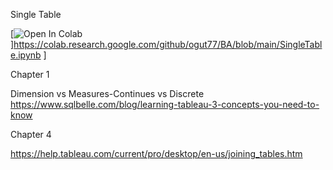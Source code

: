 Single Table

[![Open In Colab](https://colab.research.google.com/assets/colab-badge.svg)]https://colab.research.google.com/github/ogut77/BA/blob/main/SingleTable.ipynb ]

Chapter 1

Dimension vs Measures-Continues vs Discrete
https://www.sqlbelle.com/blog/learning-tableau-3-concepts-you-need-to-know

Chapter 4

https://help.tableau.com/current/pro/desktop/en-us/joining_tables.htm
